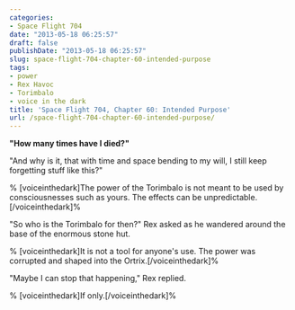 ```yaml
---
categories:
- Space Flight 704
date: "2013-05-18 06:25:57"
draft: false
publishDate: "2013-05-18 06:25:57"
slug: space-flight-704-chapter-60-intended-purpose
tags:
- power
- Rex Havoc
- Torimbalo
- voice in the dark
title: 'Space Flight 704, Chapter 60: Intended Purpose'
url: /space-flight-704-chapter-60-intended-purpose/
---
```

**"How many times have I died?"**

"And why is it, that with time and space bending to my will, I still
keep forgetting stuff like this?"

% \[voiceinthedark\]The power of the Torimbalo is not meant to be used
by consciousnesses such as yours. The effects can be
unpredictable.\[/voiceinthedark\]%

"So who is the Torimbalo for then?" Rex asked as he wandered around the
base of the enormous stone hut.

% \[voiceinthedark\]It is not a tool for anyone's use. The power was
corrupted and shaped into the Ortrix.\[/voiceinthedark\]%

"Maybe I can stop that happening," Rex replied.

% \[voiceinthedark\]If only.\[/voiceinthedark\]%